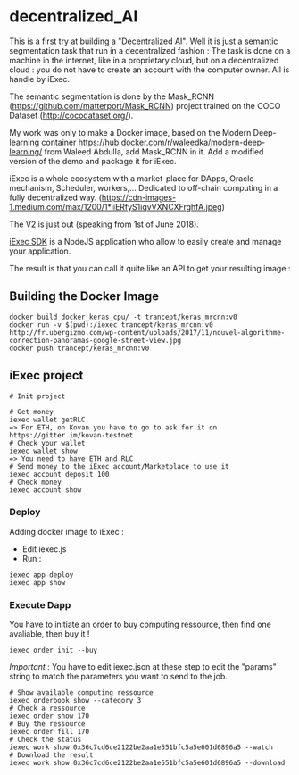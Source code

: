 # decentralized_AI

This is a first try at building a "Decentralized AI". Well it is just a semantic segmentation task that run in a decentralized fashion : The task is done on a machine in the internet, like in a proprietary cloud, but on a decentralized cloud : you do not have to create an account with the computer owner. All is handle by iExec.

The semantic segmentation is done by the Mask_RCNN (https://github.com/matterport/Mask_RCNN) project trained on the COCO Dataset (http://cocodataset.org/).

My work was only to make a Docker image, based on the Modern Deep-learning container https://hub.docker.com/r/waleedka/modern-deep-learning/ from Waleed Abdulla, add Mask_RCNN in it.
Add a modified version of the demo and package it for iExec.

iExec is a whole ecosystem with a market-place for DApps, Oracle mechanism, Scheduler, workers,... Dedicated to off-chain computing in a fully decentralized way.
(https://cdn-images-1.medium.com/max/1200/1*iiERfyS1iqvVXNCXFrghfA.jpeg)

The V2 is just out (speaking from 1st of June 2018).

[iExec SDK](https://github.com/iExecBlockchainComputing/iexec-sdk) is a NodeJS application who allow to easily create and manage your application.

The result is that you can call it quite like an API to get your resulting image :


## Building the Docker Image

```
docker build docker_keras_cpu/ -t trancept/keras_mrcnn:v0
docker run -v $(pwd):/iexec trancept/keras_mrcnn:v0 http://fr.ubergizmo.com/wp-content/uploads/2017/11/nouvel-algorithme-correction-panoramas-google-street-view.jpg
docker push trancept/keras_mrcnn:v0
```


## iExec project

```
# Init project

# Get money
iexec wallet getRLC
=> For ETH, on Kovan you have to go to ask for it on https://gitter.im/kovan-testnet
# Check your wallet
iexec wallet show
=> You need to have ETH and RLC
# Send money to the iExec account/Marketplace to use it
iexec account deposit 100
# Check money
iexec account show
```

### Deploy

Adding docker image to iExec :
- Edit iexec.js
- Run :
```
iexec app deploy
iexec app show
```

### Execute Dapp

You have to initiate an order to buy computing ressource, then find one avaliable, then buy it !

```
iexec order init --buy
```
*Important* : You have to edit iexec.json at these step to edit the "params" string to match the parameters you want to send to the job.

```
# Show available computing ressource
iexec orderbook show --category 3
# Check a ressource
iexec order show 170
# Buy the ressource
iexec order fill 170
# Check the status
iexec work show 0x36c7cd6ce2122be2aa1e551bfc5a5e601d6896a5 --watch
# Download the result
iexec work show 0x36c7cd6ce2122be2aa1e551bfc5a5e601d6896a5 --download
```
